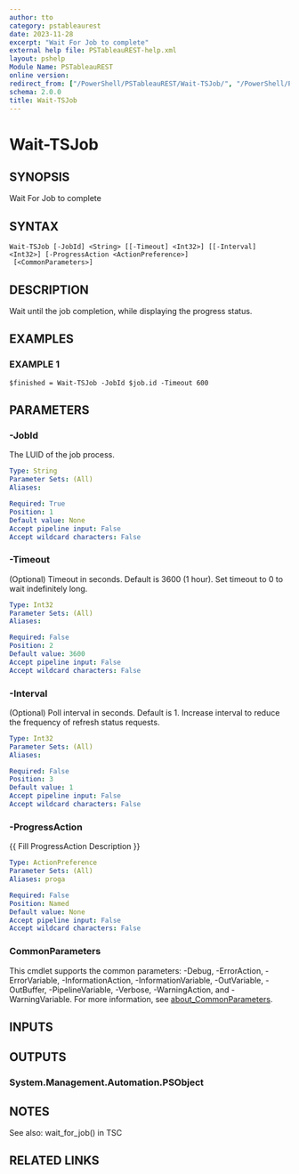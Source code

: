 ```yaml
---
author: tto
category: pstableaurest
date: 2023-11-28
excerpt: "Wait For Job to complete"
external help file: PSTableauREST-help.xml
layout: pshelp
Module Name: PSTableauREST
online version:
redirect_from: ["/PowerShell/PSTableauREST/Wait-TSJob/", "/PowerShell/PSTableauREST/wait-tsjob/", "/PowerShell/wait-tsjob/"]
schema: 2.0.0
title: Wait-TSJob
---
```


# Wait-TSJob

## SYNOPSIS
Wait For Job to complete

## SYNTAX

```
Wait-TSJob [-JobId] <String> [[-Timeout] <Int32>] [[-Interval] <Int32>] [-ProgressAction <ActionPreference>]
 [<CommonParameters>]
```

## DESCRIPTION
Wait until the job completion, while displaying the progress status.

## EXAMPLES

### EXAMPLE 1
```
$finished = Wait-TSJob -JobId $job.id -Timeout 600
```

## PARAMETERS

### -JobId
The LUID of the job process.

```yaml
Type: String
Parameter Sets: (All)
Aliases:

Required: True
Position: 1
Default value: None
Accept pipeline input: False
Accept wildcard characters: False
```

### -Timeout
(Optional) Timeout in seconds.
Default is 3600 (1 hour).
Set timeout to 0 to wait indefinitely long.

```yaml
Type: Int32
Parameter Sets: (All)
Aliases:

Required: False
Position: 2
Default value: 3600
Accept pipeline input: False
Accept wildcard characters: False
```

### -Interval
(Optional) Poll interval in seconds.
Default is 1.
Increase interval to reduce the frequency of refresh status requests.

```yaml
Type: Int32
Parameter Sets: (All)
Aliases:

Required: False
Position: 3
Default value: 1
Accept pipeline input: False
Accept wildcard characters: False
```

### -ProgressAction
{{ Fill ProgressAction Description }}

```yaml
Type: ActionPreference
Parameter Sets: (All)
Aliases: proga

Required: False
Position: Named
Default value: None
Accept pipeline input: False
Accept wildcard characters: False
```

### CommonParameters
This cmdlet supports the common parameters: -Debug, -ErrorAction, -ErrorVariable, -InformationAction, -InformationVariable, -OutVariable, -OutBuffer, -PipelineVariable, -Verbose, -WarningAction, and -WarningVariable. For more information, see [about_CommonParameters](http://go.microsoft.com/fwlink/?LinkID=113216).

## INPUTS

## OUTPUTS

### System.Management.Automation.PSObject
## NOTES
See also: wait_for_job() in TSC

## RELATED LINKS
